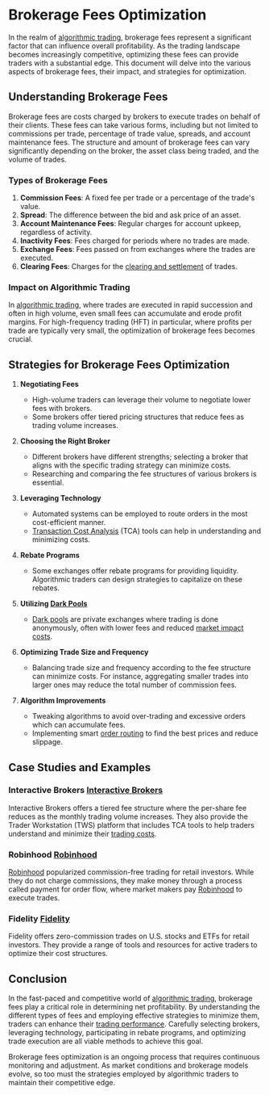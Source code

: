 # Brokerage Fees Optimization

In the realm of [algorithmic trading](../a/algorithmic_trading.md), brokerage fees represent a significant factor that can influence overall profitability. As the trading landscape becomes increasingly competitive, optimizing these fees can provide traders with a substantial edge. This document will delve into the various aspects of brokerage fees, their impact, and strategies for optimization.

## Understanding Brokerage Fees

Brokerage fees are costs charged by brokers to execute trades on behalf of their clients. These fees can take various forms, including but not limited to commissions per trade, percentage of trade value, spreads, and account maintenance fees. The structure and amount of brokerage fees can vary significantly depending on the broker, the asset class being traded, and the volume of trades.

### Types of Brokerage Fees

1. **Commission Fees**: A fixed fee per trade or a percentage of the trade's value.
2. **Spread**: The difference between the bid and ask price of an asset.
3. **Account Maintenance Fees**: Regular charges for account upkeep, regardless of activity.
4. **Inactivity Fees**: Fees charged for periods where no trades are made.
5. **Exchange Fees**: Fees passed on from exchanges where the trades are executed.
6. **Clearing Fees**: Charges for the [clearing and settlement](../c/clearing_and_settlement.md) of trades.

### Impact on Algorithmic Trading

In [algorithmic trading](../a/algorithmic_trading.md), where trades are executed in rapid succession and often in high volume, even small fees can accumulate and erode profit margins. For high-frequency trading (HFT) in particular, where profits per trade are typically very small, the optimization of brokerage fees becomes crucial.

## Strategies for Brokerage Fees Optimization

1. **Negotiating Fees**
   - High-volume traders can leverage their volume to negotiate lower fees with brokers.
   - Some brokers offer tiered pricing structures that reduce fees as trading volume increases.

2. **Choosing the Right Broker**
   - Different brokers have different strengths; selecting a broker that aligns with the specific trading strategy can minimize costs.
   - Researching and comparing the fee structures of various brokers is essential.

3. **Leveraging Technology**
   - Automated systems can be employed to route orders in the most cost-efficient manner.
   - [Transaction Cost Analysis](../t/transaction_cost_analysis.md) (TCA) tools can help in understanding and minimizing costs.

4. **Rebate Programs**
   - Some exchanges offer rebate programs for providing liquidity. Algorithmic traders can design strategies to capitalize on these rebates.

5. **Utilizing [Dark Pools](../d/dark_pools.md)**
   - [Dark pools](../d/dark_pools.md) are private exchanges where trading is done anonymously, often with lower fees and reduced [market impact costs](../m/market_impact_costs.md).

6. **Optimizing Trade Size and Frequency**
   - Balancing trade size and frequency according to the fee structure can minimize costs. For instance, aggregating smaller trades into larger ones may reduce the total number of commission fees.

7. **Algorithm Improvements**
   - Tweaking algorithms to avoid over-trading and excessive orders which can accumulate fees.
   - Implementing smart [order routing](../o/order_routing.md) to find the best prices and reduce slippage.

## Case Studies and Examples

### Interactive Brokers [Interactive Brokers](https://www.interactivebrokers.com/)
Interactive Brokers offers a tiered fee structure where the per-share fee reduces as the monthly trading volume increases. They also provide the Trader Workstation (TWS) platform that includes TCA tools to help traders understand and minimize their [trading costs](../t/trading_costs.md).

### Robinhood [Robinhood](https://robinhood.com/)
[Robinhood](../r/robinhood.md) popularized commission-free trading for retail investors. While they do not charge commissions, they make money through a process called payment for order flow, where market makers pay [Robinhood](../r/robinhood.md) to execute trades.

### Fidelity [Fidelity](https://www.fidelity.com/)
Fidelity offers zero-commission trades on U.S. stocks and ETFs for retail investors. They provide a range of tools and resources for active traders to optimize their cost structures.

## Conclusion

In the fast-paced and competitive world of [algorithmic trading](../a/algorithmic_trading.md), brokerage fees play a critical role in determining net profitability. By understanding the different types of fees and employing effective strategies to minimize them, traders can enhance their [trading performance](../t/trading_performance.md). Carefully selecting brokers, leveraging technology, participating in rebate programs, and optimizing trade execution are all viable methods to achieve this goal.

Brokerage fees optimization is an ongoing process that requires continuous monitoring and adjustment. As market conditions and brokerage models evolve, so too must the strategies employed by algorithmic traders to maintain their competitive edge.
